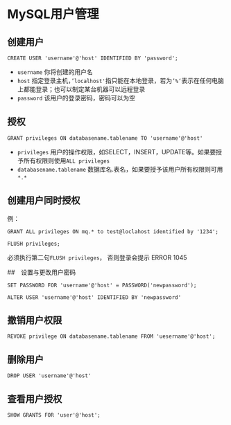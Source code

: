 # MySQL用户管理

## 创建用户

```mysql
CREATE USER 'username'@'host' IDENTIFIED BY 'password';
```

- `username` 你将创建的用户名
- `host` 指定登录主机，`’localhost'`指只能在本地登录，若为`’%‘`表示在任何电脑上都能登录；也可以制定某台机器可以远程登录
- `password` 该用户的登录密码，密码可以为空



## 授权

```mysql
GRANT privileges ON databasename.tablename TO 'username'@'host'
```

- `privileges` 用户的操作权限，如SELECT，INSERT，UPDATE等。如果要授予所有权限则使用`ALL privileges`
- `databasename.tablename` 数据库名.表名，如果要授予该用户所有权限则可用`*.*`



## 创建用户同时授权

例：

```mysql
GRANT ALL privileges ON mq.* to test@loclahost identified by '1234';

FLUSH privileges;
```

必须执行第二句`FLUSH privileges`， 否则登录会提示 ERROR 1045



##　设置与更改用户密码

```mysql
SET PASSWORD FOR 'username'@'host' = PASSWORD('newpassword');
```

```mysql
ALTER USER 'username'@'host' IDENTIFIED BY 'newpassword'
```



## 撤销用户权限

```mysql
REVOKE privilege ON databasename.tablename FROM 'uesername'@'host';
```



## 删除用户

```mysql
DROP USER 'username'@'host'
```



## 查看用户授权

```mysql
SHOW GRANTS FOR 'user'@'host';
```

